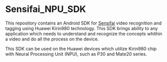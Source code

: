 # Sensifai_NPU_SDK
This repository contains an Android SDK for [Sensifai](sensifai.com) video recognition and tagging using Huawei Kirin980 technology.
This SDK brings ability to any application which needs to understand and recognize the concepts whithin a video and do all the process on the device. 

This SDK can be used on the Huawei devices which utilize Kirin980 chip with Neural Processing Unit (NPU), such as P30 and Mate20 series.
